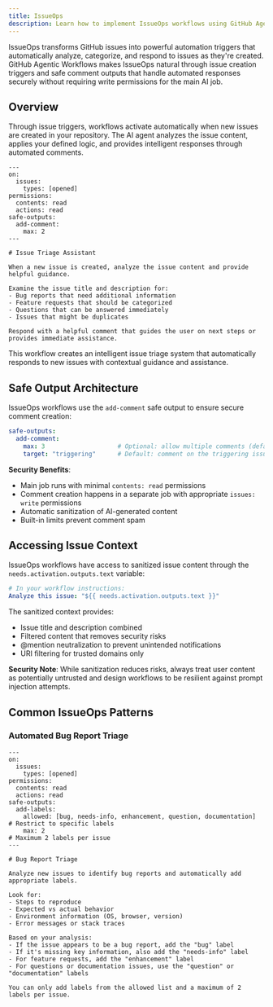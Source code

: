 ```yaml
---
title: IssueOps
description: Learn how to implement IssueOps workflows using GitHub Agentic Workflows with issue created triggers and automated comment responses for streamlined issue management.
---
```


IssueOps transforms GitHub issues into powerful automation triggers that automatically analyze, categorize, and respond to issues as they're created. GitHub Agentic Workflows makes IssueOps natural through issue creation triggers and safe comment outputs that handle automated responses securely without requiring write permissions for the main AI job.

## Overview

Through issue triggers, workflows activate automatically when new issues are created in your repository. The AI agent analyzes the issue content, applies your defined logic, and provides intelligent responses through automated comments.

```aw wrap
---
on:
  issues:
    types: [opened]
permissions:
  contents: read
  actions: read
safe-outputs:
  add-comment:
    max: 2
---

# Issue Triage Assistant

When a new issue is created, analyze the issue content and provide helpful guidance.

Examine the issue title and description for:
- Bug reports that need additional information
- Feature requests that should be categorized
- Questions that can be answered immediately
- Issues that might be duplicates

Respond with a helpful comment that guides the user on next steps or provides immediate assistance.
```

This workflow creates an intelligent issue triage system that automatically responds to new issues with contextual guidance and assistance.

## Safe Output Architecture

IssueOps workflows use the `add-comment` safe output to ensure secure comment creation:

```yaml
safe-outputs:
  add-comment:
    max: 3                    # Optional: allow multiple comments (default: 1)
    target: "triggering"      # Default: comment on the triggering issue/PR
```

**Security Benefits**:
- Main job runs with minimal `contents: read` permissions
- Comment creation happens in a separate job with appropriate `issues: write` permissions  
- Automatic sanitization of AI-generated content
- Built-in limits prevent comment spam

## Accessing Issue Context

IssueOps workflows have access to sanitized issue content through the `needs.activation.outputs.text` variable:

```yaml
# In your workflow instructions:
Analyze this issue: "${{ needs.activation.outputs.text }}"
```

The sanitized context provides:
- Issue title and description combined
- Filtered content that removes security risks
- @mention neutralization to prevent unintended notifications
- URI filtering for trusted domains only

**Security Note**: While sanitization reduces risks, always treat user content as potentially untrusted and design workflows to be resilient against prompt injection attempts.

## Common IssueOps Patterns

### Automated Bug Report Triage

```aw wrap
---
on:
  issues:
    types: [opened]
permissions:
  contents: read
  actions: read
safe-outputs:
  add-labels:
    allowed: [bug, needs-info, enhancement, question, documentation]  # Restrict to specific labels
    max: 2                                                            # Maximum 2 labels per issue
---

# Bug Report Triage

Analyze new issues to identify bug reports and automatically add appropriate labels.

Look for:
- Steps to reproduce
- Expected vs actual behavior  
- Environment information (OS, browser, version)
- Error messages or stack traces

Based on your analysis:
- If the issue appears to be a bug report, add the "bug" label
- If it's missing key information, also add the "needs-info" label
- For feature requests, add the "enhancement" label
- For questions or documentation issues, use the "question" or "documentation" labels

You can only add labels from the allowed list and a maximum of 2 labels per issue.
```

